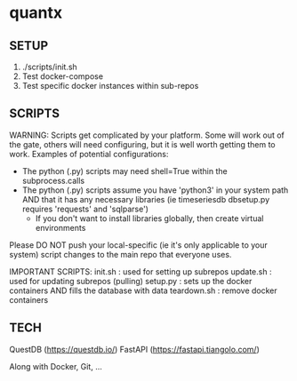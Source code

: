 # quantx

## SETUP

1. ./scripts/init.sh 
2. Test docker-compose
3. Test specific docker instances within sub-repos 

## SCRIPTS

WARNING: Scripts get complicated by your platform. Some will work out of the gate, others will need configuring, but it is well worth getting them to work. Examples of potential configurations:
- The python (.py) scripts may need shell=True within the subprocess.calls
- The python (.py) scripts assume you have 'python3' in your system path AND that it has any necessary libraries (ie timeseriesdb dbsetup.py requires 'requests' and 'sqlparse')
    - If you don't want to install libraries globally, then create virtual environments


Please DO NOT push your local-specific (ie it's only applicable to your system) script changes to the main repo that everyone uses.

IMPORTANT SCRIPTS: 
init.sh : used for setting up subrepos
update.sh : used for updating subrepos (pulling)
setup.py : sets up the docker containers AND fills the database with data 
teardown.sh : remove docker containers 

## TECH 
QuestDB (https://questdb.io/)
FastAPI (https://fastapi.tiangolo.com/)

Along with Docker, Git, ...